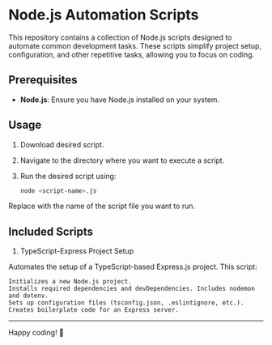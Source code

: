 # Node.js Automation Scripts

This repository contains a collection of Node.js scripts designed to automate common development tasks. These scripts simplify project setup, configuration, and other repetitive tasks, allowing you to focus on coding.

## Prerequisites

- **Node.js**: Ensure you have Node.js installed on your system.

## Usage

1. Download desired script.
2. Navigate to the directory where you want to execute a script.
3. Run the desired script using:

   ```bash
   node <script-name>.js

Replace <script-name> with the name of the script file you want to run.

## Included Scripts

1. TypeScript-Express Project Setup

Automates the setup of a TypeScript-based Express.js project. This script:

    Initializes a new Node.js project.
    Installs required dependencies and devDependencies. Includes nodemon and dotenv.
    Sets up configuration files (tsconfig.json, .eslintignore, etc.).
    Creates boilerplate code for an Express server.

---

Happy coding! 🚀
